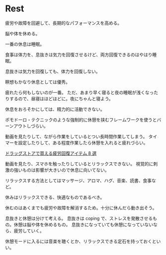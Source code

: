 # Rest

疲労や故障を回避して、長期的なパフォーマンスを高める。

脳や体を休める。

一番の休息は睡眠。

食事は体力を、息抜きは気力を回復させるけど、両方回復できるのはやはり睡眠。

息抜きは気力を回復しても、体力を回復しない。

瞑想もかなり休息としては優秀。

疲れたら何もしないのが一番。
ただ、あまり早く寝ると夜の睡眠が浅くなったりするので、昼寝はほどほどに。夜にちゃんと寝よう。

休息をおろそかにしては、精力的に活動できない。

ポモドーロ・テクニックのような強制的に休憩を挟むフレームワークを使うとバーンアウトしづらい。

動画を見たりして、ながら作業をしているとつい長時間作業してしまう。
タイマーを設定したりして、ある程度作業したら休憩を入れると疲れづらい。

[ドラッグストアで買える疲労回復アイテム 8 選](https://twitter.com/piyopiyobiyou/status/1678614252058476545)

動画を見たり、スマホを触ったりしているとリラックスできない。
視覚的に刺激の強いものは影響が大きいので休息に向いてない。

リラックスする方法としてはマッサージ、アロマ、ハグ、音楽、読書、食事など。

休みはリラックスできる、快適なものであるべき。

休むのはあくまでも疲労や故障を解消するため。十分に休んだら動き出そう。

息抜きと休憩は分けて考える。
息抜きは coping で、ストレスを発散させるもの。休憩は脳や体を休めるもの。
息抜きになっていても休憩になっていないなら、疲労していく。

休憩モードに入るには音楽を聴くとか、リラックスできる定石を持っておくといい。
